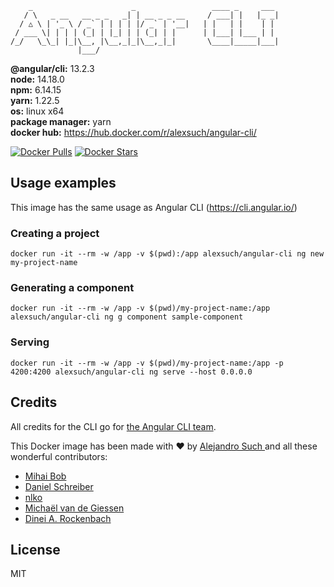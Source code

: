 ```
    _                      _                 ____ _     ___
   / \   _ __   __ _ _   _| | __ _ _ __     / ___| |   |_ _|
  / △ \ | '_ \ / _` | | | | |/ _` | '__|   | |   | |    | |
 / ___ \| | | | (_| | |_| | | (_| | |      | |___| |___ | |
/_/   \_\_| |_|\__, |\__,_|_|\__,_|_|       \____|_____|___|
               |___/
```

**@angular/cli:** 13.2.3<br/>
**node:** 14.18.0<br/>
**npm:** 6.14.15<br/>
**yarn:** 1.22.5<br/>
**os:** linux x64<br/>
**package manager:** yarn<br/>
**docker hub:** https://hub.docker.com/r/alexsuch/angular-cli/

[![Docker Pulls](https://img.shields.io/docker/pulls/alexsuch/angular-cli.svg)](https://hub.docker.com/r/alexsuch/angular-cli/)
[![Docker Stars](https://img.shields.io/docker/stars/alexsuch/angular-cli.svg)](https://hub.docker.com/r/alexsuch/angular-cli/)

## Usage examples

This image has the same usage as Angular CLI (https://cli.angular.io/)

### Creating a project

```
docker run -it --rm -w /app -v $(pwd):/app alexsuch/angular-cli ng new my-project-name
```

### Generating a component

```
docker run -it --rm -w /app -v $(pwd)/my-project-name:/app alexsuch/angular-cli ng g component sample-component
```

### Serving

```
docker run -it --rm -w /app -v $(pwd)/my-project-name:/app -p 4200:4200 alexsuch/angular-cli ng serve --host 0.0.0.0
```

## Credits

All credits for the CLI go for [the Angular CLI team](https://github.com/angular/angular-cli).

This Docker image has been made with ❤️ by [Alejandro Such ](https://twitter.com/alejandro_such) and all these wonderful contributors:

 - [Mihai Bob](https://github.com/Mihai-B)
 - [Daniel Schreiber](https://github.com/daniel-sc)
 - [nlko](https://github.com/nlko)
 - [Michaël van de Giessen](https://github.com/tubbynl)
 - [Dinei A. Rockenbach](https://github.com/dineiar)

## License

MIT
 
